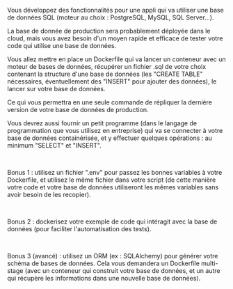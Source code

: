 Vous développez des fonctionnalités pour une appli qui va utiliser une base de données SQL (moteur au choix : PostgreSQL, MySQL, SQL Server...).

La base de donnée de production sera probablement déployée dans le cloud, mais vous avez besoin d'un moyen rapide et efficace de tester votre code qui utilise une base de données.

Vous allez mettre en place un Dockerfile qui va lancer un conteneur avec un moteur de bases de données, récupérer un fichier .sql de votre choix contenant la structure d'une base de données (les "CREATE TABLE" nécessaires, éventuellement des "INSERT" pour ajouter des données), le lancer sur votre base de données.

Ce qui vous permettra en une seule commande de répliquer la dernière version de votre base de données de production.

Vous devrez aussi fournir un petit programme (dans le langage de programmation que vous utilisez en entreprise) qui va se connecter à votre base de données containérisée, et y effectuer quelques opérations : au minimum "SELECT" et "INSERT".

​

Bonus 1 : utilisez un fichier ".env" pour passez les bonnes variables à votre Dockerfile, et utilisez le même fichier dans votre script (de cette manière votre code et votre base de données utiliseront les mêmes variables sans avoir besoin de les recopier).

​

Bonus 2 : dockerisez votre exemple de code qui intéragit avec la base de données (pour faciliter l'automatisation des tests).

​

Bonus 3 (avancé) : utilisez un ORM (ex : SQLAlchemy) pour générer votre schéma de bases de données. Cela vous demandera un Dockerfile multi-stage (avec un conteneur qui construit votre base de données, et un autre qui récupère les informations dans une nouvelle base de données).